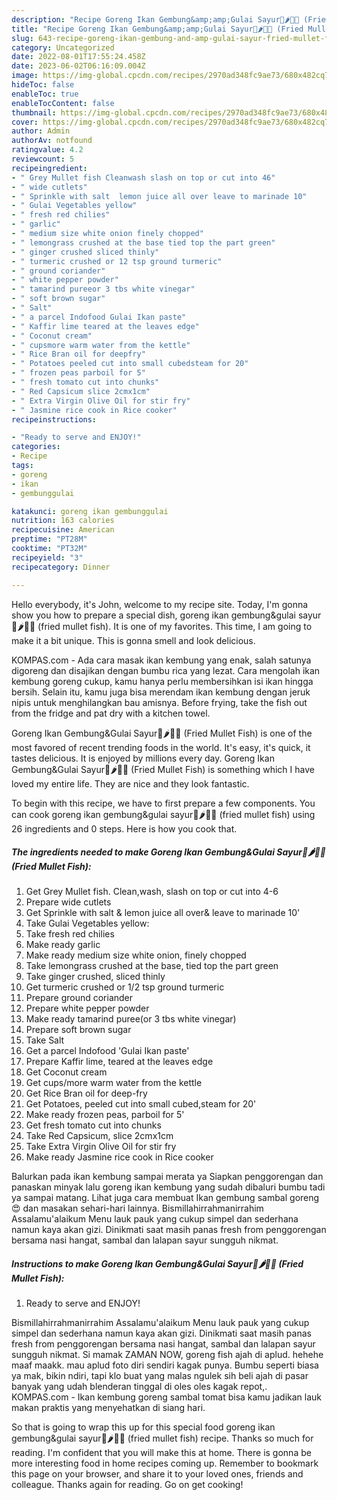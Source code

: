 ```yaml
---
description: "Recipe Goreng Ikan Gembung&amp;amp;Gulai Sayur🎏🌶🍋🍅 (Fried Mullet Fish) yang Very Delicious"
title: "Recipe Goreng Ikan Gembung&amp;amp;Gulai Sayur🎏🌶🍋🍅 (Fried Mullet Fish) yang Very Delicious"
slug: 643-recipe-goreng-ikan-gembung-and-amp-gulai-sayur-fried-mullet-fish-yang-very-delicious
category: Uncategorized
date: 2022-08-01T17:55:24.458Z
date: 2023-06-02T06:16:09.004Z
image: https://img-global.cpcdn.com/recipes/2970ad348fc9ae73/680x482cq70/goreng-ikan-gembunggulai-sayur-fried-mullet-fish-recipe-main-photo.jpg
hideToc: false
enableToc: true
enableTocContent: false
thumbnail: https://img-global.cpcdn.com/recipes/2970ad348fc9ae73/680x482cq70/goreng-ikan-gembunggulai-sayur-fried-mullet-fish-recipe-main-photo.jpg
cover: https://img-global.cpcdn.com/recipes/2970ad348fc9ae73/680x482cq70/goreng-ikan-gembunggulai-sayur-fried-mullet-fish-recipe-main-photo.jpg
author: Admin
authorAv: notfound
ratingvalue: 4.2
reviewcount: 5
recipeingredient:
- " Grey Mullet fish Cleanwash slash on top or cut into 46"
- " wide cutlets"
- " Sprinkle with salt  lemon juice all over leave to marinade 10"
- " Gulai Vegetables yellow"
- " fresh red chilies"
- " garlic"
- " medium size white onion finely chopped"
- " lemongrass crushed at the base tied top the part green"
- " ginger crushed sliced thinly"
- " turmeric crushed or 12 tsp ground turmeric"
- " ground coriander"
- " white pepper powder"
- " tamarind pureeor 3 tbs white vinegar"
- " soft brown sugar"
- " Salt"
- " a parcel Indofood Gulai Ikan paste"
- " Kaffir lime teared at the leaves edge"
- " Coconut cream"
- " cupsmore warm water from the kettle"
- " Rice Bran oil for deepfry"
- " Potatoes peeled cut into small cubedsteam for 20"
- " frozen peas parboil for 5"
- " fresh tomato cut into chunks"
- " Red Capsicum slice 2cmx1cm"
- " Extra Virgin Olive Oil for stir fry"
- " Jasmine rice cook in Rice cooker"
recipeinstructions:

- "Ready to serve and ENJOY!"
categories:
- Recipe
tags:
- goreng
- ikan
- gembunggulai

katakunci: goreng ikan gembunggulai 
nutrition: 163 calories
recipecuisine: American
preptime: "PT28M"
cooktime: "PT32M"
recipeyield: "3"
recipecategory: Dinner

---
```



Hello everybody, it's John, welcome to my recipe site. Today, I'm gonna show you how to prepare a special dish, goreng ikan gembung&amp;gulai sayur🎏🌶🍋🍅 (fried mullet fish). It is one of my favorites. This time, I am going to make it a bit unique. This is gonna smell and look delicious.

KOMPAS.com - Ada cara masak ikan kembung yang enak, salah satunya digoreng dan disajikan dengan bumbu rica yang lezat. Cara mengolah ikan kembung goreng cukup, kamu hanya perlu membersihkan isi ikan hingga bersih. Selain itu, kamu juga bisa merendam ikan kembung dengan jeruk nipis untuk menghilangkan bau amisnya. Before frying, take the fish out from the fridge and pat dry with a kitchen towel.

Goreng Ikan Gembung&amp;Gulai Sayur🎏🌶🍋🍅 (Fried Mullet Fish) is one of the most favored of recent trending foods in the world. It's easy, it's quick, it tastes delicious. It is enjoyed by millions every day. Goreng Ikan Gembung&amp;Gulai Sayur🎏🌶🍋🍅 (Fried Mullet Fish) is something which I have loved my entire life. They are nice and they look fantastic.


To begin with this recipe, we have to first prepare a few components. You can cook goreng ikan gembung&amp;gulai sayur🎏🌶🍋🍅 (fried mullet fish) using 26 ingredients and 0 steps. Here is how you cook that.

<!--inarticleads1-->

##### The ingredients needed to make Goreng Ikan Gembung&amp;Gulai Sayur🎏🌶🍋🍅 (Fried Mullet Fish):

1. Get  Grey Mullet fish. Clean,wash, slash on top or cut into 4-6
1. Prepare  wide cutlets
1. Get  Sprinkle with salt &amp; lemon juice all over&amp; leave to marinade 10&#39;
1. Take  Gulai Vegetables yellow:
1. Take  fresh red chilies
1. Make ready  garlic
1. Make ready  medium size white onion, finely chopped
1. Take  lemongrass crushed at the base, tied top the part green
1. Take  ginger crushed, sliced thinly
1. Get  turmeric crushed or 1/2 tsp ground turmeric
1. Prepare  ground coriander
1. Prepare  white pepper powder
1. Make ready  tamarind puree(or 3 tbs white vinegar)
1. Prepare  soft brown sugar
1. Take  Salt
1. Get  a parcel Indofood &#39;Gulai Ikan paste&#39;
1. Prepare  Kaffir lime, teared at the leaves edge
1. Get  Coconut cream
1. Get  cups/more warm water from the kettle
1. Get  Rice Bran oil for deep-fry
1. Get  Potatoes, peeled cut into small cubed,steam for 20&#39;
1. Make ready  frozen peas, parboil for 5&#39;
1. Get  fresh tomato cut into chunks
1. Take  Red Capsicum, slice 2cmx1cm
1. Take  Extra Virgin Olive Oil for stir fry
1. Make ready  Jasmine rice cook in Rice cooker


Balurkan pada ikan kembung sampai merata ya Siapkan penggorengan dan panaskan minyak lalu goreng ikan kembung yang sudah dibaluri bumbu tadi ya sampai matang. Lihat juga cara membuat Ikan gembung sambal goreng😍 dan masakan sehari-hari lainnya. Bismillahirrahmanirrahim Assalamu&#39;alaikum Menu lauk pauk yang cukup simpel dan sederhana namun kaya akan gizi. Dinikmati saat masih panas fresh from penggorengan bersama nasi hangat, sambal dan lalapan sayur sungguh nikmat. 

<!--inarticleads2-->

##### Instructions to make Goreng Ikan Gembung&amp;Gulai Sayur🎏🌶🍋🍅 (Fried Mullet Fish):


1. Ready to serve and ENJOY!

Bismillahirrahmanirrahim Assalamu&#39;alaikum Menu lauk pauk yang cukup simpel dan sederhana namun kaya akan gizi. Dinikmati saat masih panas fresh from penggorengan bersama nasi hangat, sambal dan lalapan sayur sungguh nikmat. Si mamak ZAMAN NOW, goreng fish ajah di aplud. hehehe maaf maakk. mau aplud foto diri sendiri kagak punya. Bumbu seperti biasa ya mak, bikin ndiri, tapi klo buat yang malas ngulek sih beli ajah di pasar banyak yang udah blenderan tinggal di oles oles kagak repot,. KOMPAS.com - Ikan kembung goreng sambal tomat bisa kamu jadikan lauk makan praktis yang menyehatkan di siang hari. 

So that is going to wrap this up for this special food goreng ikan gembung&amp;gulai sayur🎏🌶🍋🍅 (fried mullet fish) recipe. Thanks so much for reading. I'm confident that you will make this at home. There is gonna be more interesting food in home recipes coming up. Remember to bookmark this page on your browser, and share it to your loved ones, friends and colleague. Thanks again for reading. Go on get cooking!
